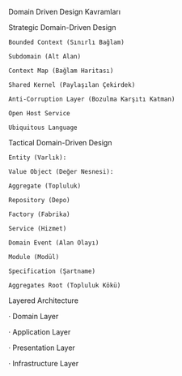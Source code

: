 Domain Driven Design Kavramları

Strategic Domain-Driven Design

	Bounded Context (Sınırlı Bağlam)

	Subdomain (Alt Alan)

	Context Map (Bağlam Haritası)

	Shared Kernel (Paylaşılan Çekirdek)

	Anti-Corruption Layer (Bozulma Karşıtı Katman)

	Open Host Service

	Ubiquitous Language


Tactical Domain-Driven Design

	Entity (Varlık):

	Value Object (Değer Nesnesi):

	Aggregate (Topluluk)

	Repository (Depo)

	Factory (Fabrika)

	Service (Hizmet)

	Domain Event (Alan Olayı)

	Module (Modül)

	Specification (Şartname)

	Aggregates Root (Topluluk Kökü)





Layered Architecture

· Domain Layer

· Application Layer

· Presentation Layer

· Infrastructure Layer
